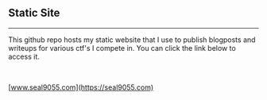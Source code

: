 ## Static Site

-----------------------------------------------------------------------------------------------

This github repo hosts my static website that I use to publish blogposts and writeups for various ctf's I compete in. You can click the link below to access it.

<br>

[www.seal9055.com](https://seal9055.com)
